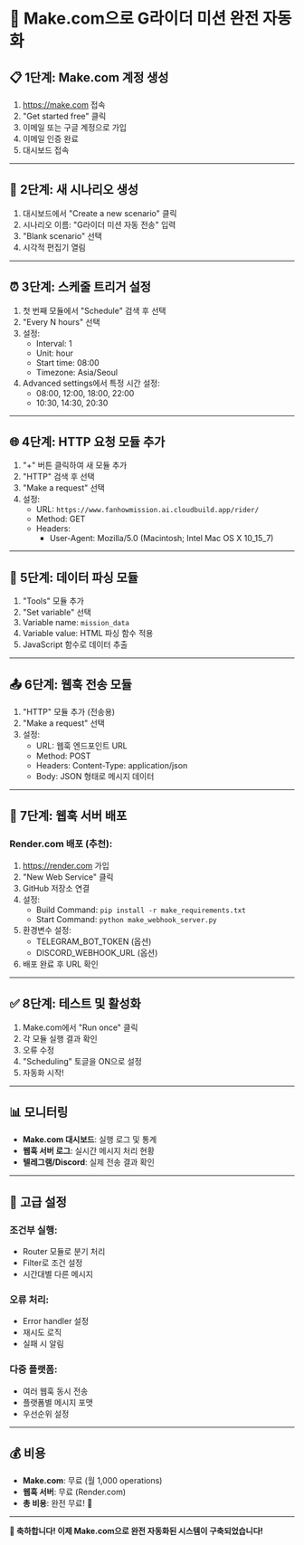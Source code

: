 # 🎯 Make.com으로 G라이더 미션 완전 자동화

## 📋 1단계: Make.com 계정 생성

1. https://make.com 접속
2. "Get started free" 클릭
3. 이메일 또는 구글 계정으로 가입
4. 이메일 인증 완료
5. 대시보드 접속

---

## 🔧 2단계: 새 시나리오 생성

1. 대시보드에서 "Create a new scenario" 클릭
2. 시나리오 이름: "G라이더 미션 자동 전송" 입력
3. "Blank scenario" 선택
4. 시각적 편집기 열림

---

## ⏰ 3단계: 스케줄 트리거 설정

1. 첫 번째 모듈에서 "Schedule" 검색 후 선택
2. "Every N hours" 선택
3. 설정:
   - Interval: 1
   - Unit: hour
   - Start time: 08:00
   - Timezone: Asia/Seoul
4. Advanced settings에서 특정 시간 설정:
   - 08:00, 12:00, 18:00, 22:00
   - 10:30, 14:30, 20:30

---

## 🌐 4단계: HTTP 요청 모듈 추가

1. "+" 버튼 클릭하여 새 모듈 추가
2. "HTTP" 검색 후 선택
3. "Make a request" 선택
4. 설정:
   - URL: `https://www.fanhowmission.ai.cloudbuild.app/rider/`
   - Method: GET
   - Headers: 
     - User-Agent: Mozilla/5.0 (Macintosh; Intel Mac OS X 10_15_7)

---

## 🔧 5단계: 데이터 파싱 모듈

1. "Tools" 모듈 추가
2. "Set variable" 선택
3. Variable name: `mission_data`
4. Variable value: HTML 파싱 함수 적용
5. JavaScript 함수로 데이터 추출

---

## 📤 6단계: 웹훅 전송 모듈

1. "HTTP" 모듈 추가 (전송용)
2. "Make a request" 선택
3. 설정:
   - URL: 웹훅 엔드포인트 URL
   - Method: POST
   - Headers: Content-Type: application/json
   - Body: JSON 형태로 메시지 데이터

---

## 🚀 7단계: 웹훅 서버 배포

### Render.com 배포 (추천):

1. https://render.com 가입
2. "New Web Service" 클릭
3. GitHub 저장소 연결
4. 설정:
   - Build Command: `pip install -r make_requirements.txt`
   - Start Command: `python make_webhook_server.py`
5. 환경변수 설정:
   - TELEGRAM_BOT_TOKEN (옵션)
   - DISCORD_WEBHOOK_URL (옵션)
6. 배포 완료 후 URL 확인

---

## ✅ 8단계: 테스트 및 활성화

1. Make.com에서 "Run once" 클릭
2. 각 모듈 실행 결과 확인
3. 오류 수정
4. "Scheduling" 토글을 ON으로 설정
5. 자동화 시작!

---

## 📊 모니터링

- **Make.com 대시보드**: 실행 로그 및 통계
- **웹훅 서버 로그**: 실시간 메시지 처리 현황
- **텔레그램/Discord**: 실제 전송 결과 확인

---

## 🔧 고급 설정

### 조건부 실행:
- Router 모듈로 분기 처리
- Filter로 조건 설정
- 시간대별 다른 메시지

### 오류 처리:
- Error handler 설정
- 재시도 로직
- 실패 시 알림

### 다중 플랫폼:
- 여러 웹훅 동시 전송
- 플랫폼별 메시지 포맷
- 우선순위 설정

---

## 💰 비용

- **Make.com**: 무료 (월 1,000 operations)
- **웹훅 서버**: 무료 (Render.com)
- **총 비용**: 완전 무료! 🎉

---

**🎉 축하합니다! 이제 Make.com으로 완전 자동화된 시스템이 구축되었습니다!**
